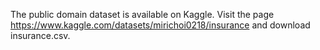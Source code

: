 The public domain dataset is available on Kaggle.
Visit the page https://www.kaggle.com/datasets/mirichoi0218/insurance
and download insurance.csv.
